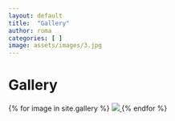 ```yaml
---
layout: default
title:  "Gallery"
author: roma
categories: [ ]
image: assets/images/3.jpg
---
```


<h1>Gallery</h1>
<div class="gallery-container row">
  {% for image in site.gallery %}
    <a class="col-sm-3" href="{{ site.baseurl }}/assets/images/gallery/{{ image }}">
      <img src="{{ site.baseurl }}/assets/images/gallery/{{ image }}"/>
    </a>
  {% endfor %}
</div>
